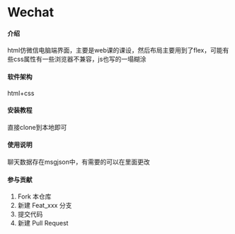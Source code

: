 # Wechat

#### 介绍
html仿微信电脑端界面，主要是web课的课设，然后布局主要用到了flex，可能有些css属性有一些浏览器不兼容，js也写的一塌糊涂

#### 软件架构
html+css


#### 安装教程

直接clone到本地即可

#### 使用说明

聊天数据存在msgjson中，有需要的可以在里面更改

#### 参与贡献

1.  Fork 本仓库
2.  新建 Feat_xxx 分支
3.  提交代码
4.  新建 Pull Request


